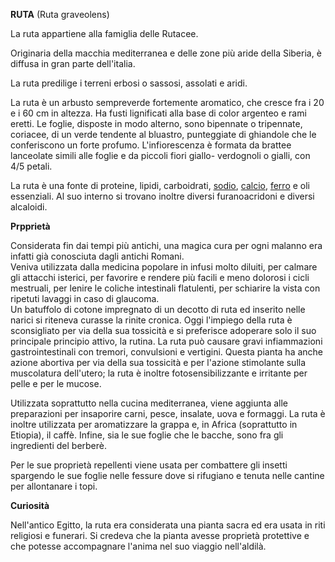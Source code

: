 **RUTA** (Ruta graveolens)

La ruta appartiene alla famiglia delle Rutacee.

Originaria della macchia mediterranea e delle zone più aride della
Siberia, è diffusa in gran parte dell'italia.

La ruta predilige i terreni erbosi o sassosi, assolati e aridi.

La ruta è un arbusto sempreverde fortemente aromatico, che cresce fra i
20 e i 60 cm in altezza. Ha fusti lignificati alla base di color
argenteo e rami eretti. Le foglie, disposte in modo alterno, sono
bipennate o tripennate, coriacee, di un verde tendente al bluastro,
punteggiate di ghiandole che le conferiscono un forte profumo.
L'infiorescenza è formata da brattee lanceolate simili alle foglie e da
piccoli fiori giallo- verdognoli o gialli, con 4/5 petali.

La ruta è una fonte di proteine, lipidi, carboidrati,
[sodio](https://www.humanitas.it/enciclopedia/minerali/8931-sodio),
[calcio](https://www.humanitas.it/enciclopedia/minerali/8895-calcio),
[ferro](https://www.humanitas.it/enciclopedia/minerali/8898-ferro) e oli
essenziali. Al suo interno si trovano inoltre diversi furanoacridoni e
diversi alcaloidi.

**Prpprietà**

Considerata fin dai tempi più antichi, una magica cura per ogni malanno
era infatti già conosciuta dagli antichi Romani.\
Veniva utilizzata dalla medicina popolare in infusi molto diluiti, per
calmare gli attacchi isterici, per favorire e rendere più facili e meno
dolorosi i cicli mestruali, per lenire le coliche intestinali
flatulenti, per schiarire la vista con ripetuti lavaggi in caso di
glaucoma.\
Un batuffolo di cotone impregnato di un decotto di ruta ed inserito
nelle narici si riteneva curasse la rinite cronica. Oggi l\'impiego
della ruta è sconsigliato per via della sua tossicità e si preferisce
adoperare solo il suo principale principio attivo, la rutina. La ruta
può causare gravi infiammazioni gastrointestinali con tremori,
convulsioni e vertigini. Questa pianta ha anche azione abortiva
per via della sua tossicità e per l\'azione stimolante sulla
muscolatura dell\'utero; la ruta è inoltre fotosensibilizzante e
irritante per pelle e per le mucose.

Utilizzata soprattutto nella cucina mediterranea, viene aggiunta alle
preparazioni per insaporire carni, pesce, insalate, uova e formaggi. La
ruta è inoltre utilizzata per aromatizzare la grappa e, in Africa
(soprattutto in Etiopia), il caffè. Infine, sia le sue foglie che le
bacche, sono fra gli ingredienti del berberè.

Per le sue proprietà repellenti viene usata per combattere gli insetti
spargendo le sue foglie nelle fessure dove si rifugiano e tenuta nelle
cantine per allontanare i topi.

**Curiosità**

Nell'antico Egitto, la ruta era considerata una pianta sacra ed era
usata in riti religiosi e funerari. Si credeva che la pianta avesse
proprietà protettive e che potesse accompagnare l'anima nel suo viaggio
nell'aldilà.
